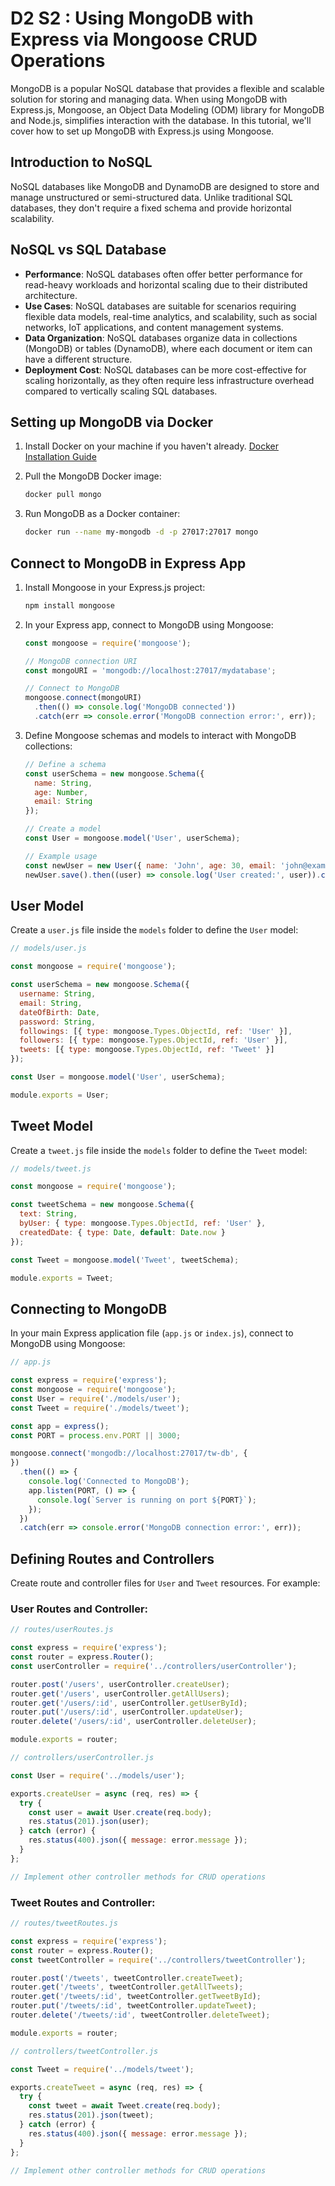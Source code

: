 # D2 S2 : Using MongoDB with Express via Mongoose CRUD Operations

MongoDB is a popular NoSQL database that provides a flexible and scalable solution for storing and managing data. When using MongoDB with Express.js, Mongoose, an Object Data Modeling (ODM) library for MongoDB and Node.js, simplifies interaction with the database. In this tutorial, we'll cover how to set up MongoDB with Express.js using Mongoose.

## Introduction to NoSQL

NoSQL databases like MongoDB and DynamoDB are designed to store and manage unstructured or semi-structured data. Unlike traditional SQL databases, they don't require a fixed schema and provide horizontal scalability.

## NoSQL vs SQL Database

- **Performance**: NoSQL databases often offer better performance for read-heavy workloads and horizontal scaling due to their distributed architecture.
- **Use Cases**: NoSQL databases are suitable for scenarios requiring flexible data models, real-time analytics, and scalability, such as social networks, IoT applications, and content management systems.
- **Data Organization**: NoSQL databases organize data in collections (MongoDB) or tables (DynamoDB), where each document or item can have a different structure.
- **Deployment Cost**: NoSQL databases can be more cost-effective for scaling horizontally, as they often require less infrastructure overhead compared to vertically scaling SQL databases.

## Setting up MongoDB via Docker

1. Install Docker on your machine if you haven't already. [Docker Installation Guide](https://docs.docker.com/get-docker/)
2. Pull the MongoDB Docker image:

   ```bash
   docker pull mongo
   ```

3. Run MongoDB as a Docker container:

   ```bash
   docker run --name my-mongodb -d -p 27017:27017 mongo
   ```

## Connect to MongoDB in Express App

1. Install Mongoose in your Express.js project:

   ```bash
   npm install mongoose
   ```

2. In your Express app, connect to MongoDB using Mongoose:

   ```javascript
   const mongoose = require('mongoose');

   // MongoDB connection URI
   const mongoURI = 'mongodb://localhost:27017/mydatabase';

   // Connect to MongoDB
   mongoose.connect(mongoURI)
     .then(() => console.log('MongoDB connected'))
     .catch(err => console.error('MongoDB connection error:', err));
   ```

3. Define Mongoose schemas and models to interact with MongoDB collections:

   ```javascript
   // Define a schema
   const userSchema = new mongoose.Schema({
     name: String,
     age: Number,
     email: String
   });

   // Create a model
   const User = mongoose.model('User', userSchema);

   // Example usage
   const newUser = new User({ name: 'John', age: 30, email: 'john@example.com' });
   newUser.save().then((user) => console.log('User created:', user)).catch(err => console.error('Error:', err));
   ```

## User Model

Create a `user.js` file inside the `models` folder to define the `User` model:

```javascript
// models/user.js

const mongoose = require('mongoose');

const userSchema = new mongoose.Schema({
  username: String,
  email: String,
  dateOfBirth: Date,
  password: String,
  followings: [{ type: mongoose.Types.ObjectId, ref: 'User' }],
  followers: [{ type: mongoose.Types.ObjectId, ref: 'User' }],
  tweets: [{ type: mongoose.Types.ObjectId, ref: 'Tweet' }]
});

const User = mongoose.model('User', userSchema);

module.exports = User;
```

## Tweet Model

Create a `tweet.js` file inside the `models` folder to define the `Tweet` model:

```javascript
// models/tweet.js

const mongoose = require('mongoose');

const tweetSchema = new mongoose.Schema({
  text: String,
  byUser: { type: mongoose.Types.ObjectId, ref: 'User' },
  createdDate: { type: Date, default: Date.now }
});

const Tweet = mongoose.model('Tweet', tweetSchema);

module.exports = Tweet;
```

## Connecting to MongoDB

In your main Express application file (`app.js` or `index.js`), connect to MongoDB using Mongoose:

```javascript
// app.js

const express = require('express');
const mongoose = require('mongoose');
const User = require('./models/user');
const Tweet = require('./models/tweet');

const app = express();
const PORT = process.env.PORT || 3000;

mongoose.connect('mongodb://localhost:27017/tw-db', {
})
  .then(() => {
    console.log('Connected to MongoDB');
    app.listen(PORT, () => {
      console.log(`Server is running on port ${PORT}`);
    });
  })
  .catch(err => console.error('MongoDB connection error:', err));
```

## Defining Routes and Controllers

Create route and controller files for `User` and `Tweet` resources. For example:

### User Routes and Controller:

```javascript
// routes/userRoutes.js

const express = require('express');
const router = express.Router();
const userController = require('../controllers/userController');

router.post('/users', userController.createUser);
router.get('/users', userController.getAllUsers);
router.get('/users/:id', userController.getUserById);
router.put('/users/:id', userController.updateUser);
router.delete('/users/:id', userController.deleteUser);

module.exports = router;
```

```javascript
// controllers/userController.js

const User = require('../models/user');

exports.createUser = async (req, res) => {
  try {
    const user = await User.create(req.body);
    res.status(201).json(user);
  } catch (error) {
    res.status(400).json({ message: error.message });
  }
};

// Implement other controller methods for CRUD operations
```

### Tweet Routes and Controller:

```javascript
// routes/tweetRoutes.js

const express = require('express');
const router = express.Router();
const tweetController = require('../controllers/tweetController');

router.post('/tweets', tweetController.createTweet);
router.get('/tweets', tweetController.getAllTweets);
router.get('/tweets/:id', tweetController.getTweetById);
router.put('/tweets/:id', tweetController.updateTweet);
router.delete('/tweets/:id', tweetController.deleteTweet);

module.exports = router;
```

```javascript
// controllers/tweetController.js

const Tweet = require('../models/tweet');

exports.createTweet = async (req, res) => {
  try {
    const tweet = await Tweet.create(req.body);
    res.status(201).json(tweet);
  } catch (error) {
    res.status(400).json({ message: error.message });
  }
};

// Implement other controller methods for CRUD operations
```